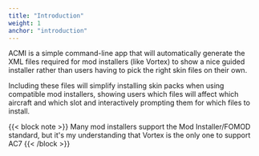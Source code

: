 ```yaml
---
title: "Introduction"
weight: 1
anchor: "introduction"
---
```


ACMI is a simple command-line app that will automatically generate the XML files required for mod installers (like Vortex) to show a nice guided installer rather than users having to pick the right skin files on their own.

Including these files will simplify installing skin packs when using compatible mod installers, showing users which files will affect which aircraft and which slot and interactively prompting them for which files to install.

{{< block note >}}
Many mod installers support the Mod Installer/FOMOD standard, but it's my understanding that Vortex is the only one to support AC7
{{< /block >}}
